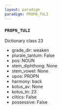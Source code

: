 ```yaml
---
layout: paradigm
paradigm: PROPN_TULI
---
```

### ` PROPN_TULI `

Dictionary class 23
* grade_dir: weaken
* plurale_tantum: False
* pos: NOUN
* stem_diphthong: None
* stem_vowel: None
* upos: PROPN
* harmony: back
* kotus_av: None
* kotus_tn: 23
* clitics: False
* possessive: False

